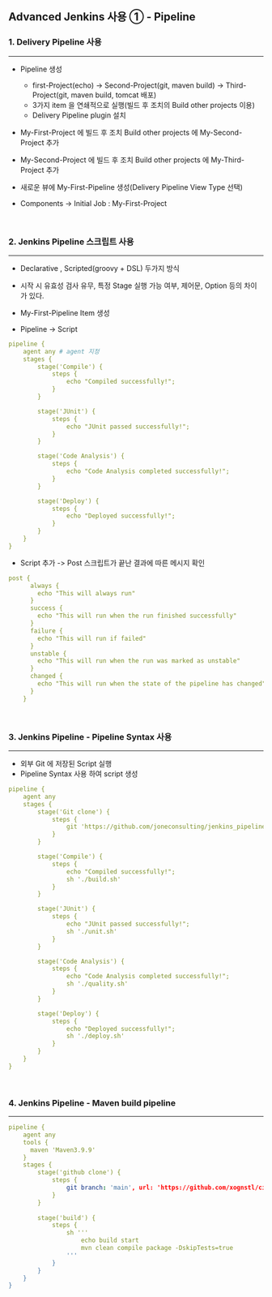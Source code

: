 ## Advanced Jenkins 사용 ① - Pipeline

### 1. Delivery Pipeline 사용
___
- Pipeline 생성
  - first-Project(echo) -> Second-Project(git, maven build) -> Third-Project(git, maven build, tomcat 배포)
  - 3가지 item 을 연쇄적으로 실행(빌드 후 조치의 Build other projects 이용)
  - Delivery Pipeline plugin 설치


- My-First-Project 에 빌드 후 조치 Build other projects 에 My-Second-Project 추가
- My-Second-Project 에 빌드 후 조치 Build other projects 에 My-Third-Project 추가


- 새로운 뷰에 My-First-Pipeline 생성(Delivery Pipeline View Type 선택)
- Components -> Initial Job : My-First-Project

<br>

### 2. Jenkins Pipeline 스크립트 사용
___
- Declarative , Scripted(groovy + DSL) 두가지 방식
- 시작 시 유효성 검사 유무, 특정 Stage 실행 가능 여부, 제어문, Option 등의 차이가 있다.


- My-First-Pipeline Item 생성
- Pipeline -> Script
```yaml
pipeline {
    agent any # agent 지정
    stages {
        stage('Compile') {
            steps {
                echo "Compiled successfully!";
            }
        }

        stage('JUnit') {
            steps {
                echo "JUnit passed successfully!";
            }
        }

        stage('Code Analysis') {
            steps {
                echo "Code Analysis completed successfully!";
            }
        }

        stage('Deploy') {
            steps {
                echo "Deployed successfully!";
            }
        }
    }
}
```
- Script 추가 -> Post 스크립트가 끝난 결과에 따른 메시지 확인
```yaml
post {
      always {
        echo "This will always run"
      }
      success {
        echo "This will run when the run finished successfully"
      }
      failure {
        echo "This will run if failed"
      }
      unstable {
        echo "This will run when the run was marked as unstable"
      }
      changed {
        echo "This will run when the state of the pipeline has changed"
      }
    }
```

<br>

### 3. Jenkins Pipeline - Pipeline Syntax 사용
___
- 외부 Git 에 저장된 Script 실행
- Pipeline Syntax 사용 하여 script 생성
```yaml
pipeline {
    agent any
    stages {
        stage('Git clone') {
            steps {
                git 'https://github.com/joneconsulting/jenkins_pipeline_script';
            }
        }

        stage('Compile') {
            steps {
                echo "Compiled successfully!";
                sh './build.sh'
            }
        }

        stage('JUnit') {
            steps {
                echo "JUnit passed successfully!";
                sh './unit.sh'
            }
        }

        stage('Code Analysis') {
            steps {
                echo "Code Analysis completed successfully!";
                sh './quality.sh'
            }
        }

        stage('Deploy') {
            steps {
                echo "Deployed successfully!";
                sh './deploy.sh'
            }
        }
    }
}
```

<br>

### 4. Jenkins Pipeline - Maven build pipeline
___

```yaml
pipeline {
    agent any
    tools { 
      maven 'Maven3.9.9'
    }
    stages {
        stage('github clone') {
            steps {
                git branch: 'main', url: 'https://github.com/xognstl/cicd-web-project.git'; 
            }
        }
        
        stage('build') {
            steps {
                sh '''
                    echo build start
                    mvn clean compile package -DskipTests=true
                '''
            }
        }
    }
}
```
